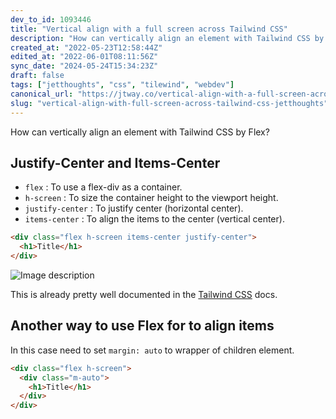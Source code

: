 ```yaml
---
dev_to_id: 1093446
title: "Vertical align with a full screen across Tailwind CSS"
description: "How can vertically align an element with Tailwind CSS by Flex?           Justify-Center and..."
created_at: "2022-05-23T12:58:44Z"
edited_at: "2022-06-01T08:11:56Z"
sync_date: "2024-05-24T15:34:23Z"
draft: false
tags: ["jetthoughts", "css", "tilewind", "webdev"]
canonical_url: "https://jtway.co/vertical-align-with-a-full-screen-across-tailwind-css-5c6ad91c3e4f"
slug: "vertical-align-with-full-screen-across-tailwind-css-jetthoughts"
---
```

How can vertically align an element with Tailwind CSS by Flex?
 
## Justify-Center and Items-Center

- `flex` : To use a flex-div as a container.
- `h-screen` : To size the container height to the viewport height.
- `justify-center` : To justify center (horizontal center).
- `items-center` : To align the items to the center (vertical center).

```html
<div class="flex h-screen items-center justify-center">
  <h1>Title</h1>
</div>
```

![Image description](https://dev-to-uploads.s3.amazonaws.com/uploads/articles/g8oeati6etcsm4r4fytf.png)
 
This is already pretty well documented in the [Tailwind CSS](https://tailwindcss.com/docs/align-items#center) docs.

## Another way to use Flex for to align items

In this case need to set `margin: auto` to wrapper of children element.

```html
<div class="flex h-screen">
  <div class="m-auto">
    <h1>Title</h1>
  </div>
</div>
```




